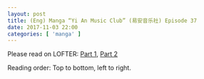 ```yaml
---
layout: post
title: (Eng) Manga “Yi An Music Club” (易安音乐社) Episode 37
date: 2017-11-03 22:00
categories: [ 'manga' ]
---
```


Please read on LOFTER: [Part 1](http://quadrifolium.lofter.com/post/1d4edd3a_1187afe3), [Part 2](http://quadrifolium.lofter.com/post/1d4edd3a_1187afe8)

<!-- more -->

Reading order: Top to bottom, left to right.
